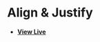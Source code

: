# Align & Justify

- [**View Live**](https://tahmid-sarker.github.io/Modern-HTML-CSS-Notes/11-CSS-Grid/06-Align-and-Justify/)